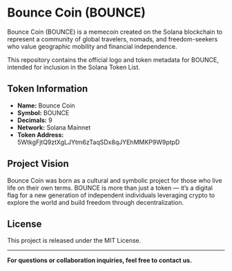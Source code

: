 # Bounce Coin (BOUNCE)

Bounce Coin (BOUNCE) is a memecoin created on the Solana blockchain to represent a community of global travelers, nomads, and freedom-seekers who value geographic mobility and financial independence.

This repository contains the official logo and token metadata for BOUNCE, intended for inclusion in the Solana Token List.

## Token Information

- **Name:** Bounce Coin  
- **Symbol:** BOUNCE  
- **Decimals:** 9  
- **Network:** Solana Mainnet  
- **Token Address:** 5WtkgFjtQ9ztXgLJYtm6zTaqSDx8qJYEhMMKP9W9ptpD  

## Project Vision

Bounce Coin was born as a cultural and symbolic project for those who live life on their own terms. BOUNCE is more than just a token — it’s a digital flag for a new generation of independent individuals leveraging crypto to explore the world and build freedom through decentralization.

## License

This project is released under the MIT License.

---

**For questions or collaboration inquiries, feel free to contact us.**
